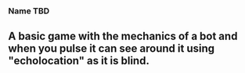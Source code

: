 ### Name TBD ###

## A basic game with the mechanics of a bot and when you pulse it can see around it using "echolocation" as it is blind.

